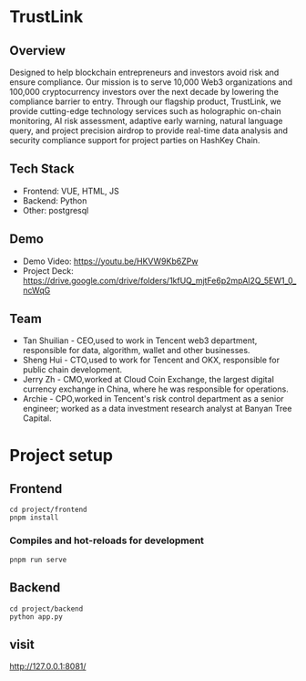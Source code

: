 # TrustLink

## Overview
Designed to help blockchain entrepreneurs and investors avoid risk and ensure compliance. Our mission is to serve 10,000 Web3 organizations and 100,000 cryptocurrency investors over the next decade by lowering the compliance barrier to entry. Through our flagship product, TrustLink, we provide cutting-edge technology services such as holographic on-chain monitoring, AI risk assessment, adaptive early warning, natural language query, and project precision airdrop to provide real-time data analysis and security compliance support for project parties on HashKey Chain.

## Tech Stack
- Frontend: VUE, HTML, JS
- Backend: Python
- Other: postgresql

## Demo
- Demo Video: https://youtu.be/HKVW9Kb6ZPw
- Project Deck: https://drive.google.com/drive/folders/1kfUQ_mjtFe6p2mpAI2Q_5EW1_0_ncWqG

## Team
- Tan Shuilian - CEO,used to work in Tencent web3 department, responsible for data, algorithm, wallet and other businesses.
- Sheng Hui - CTO,used to work for Tencent and OKX, responsible for public chain development.
- Jerry Zh - CMO,worked at Cloud Coin Exchange, the largest digital currency exchange in China, where he was responsible for operations.
- Archie - CPO,worked in Tencent's risk control department as a senior engineer; worked as a data investment research analyst at Banyan Tree Capital.



# Project setup
## Frontend
```
cd project/frontend
pnpm install
```

### Compiles and hot-reloads for development
```
pnpm run serve
```

## Backend
```
cd project/backend
python app.py
```

## visit
http://127.0.0.1:8081/